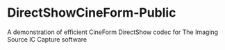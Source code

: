 # DirectShowCineForm-Public
A demonstration of efficient CineForm DirectShow codec for The Imaging Source IC Capture software
